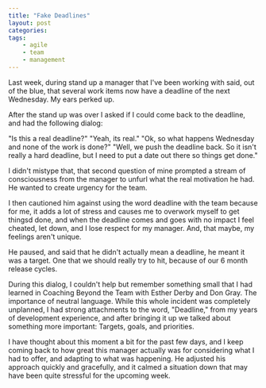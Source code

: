 ```yaml
---
title: "Fake Deadlines"
layout: post
categories:
tags:
    - agile
    - team
    - management
---
```


Last week, during stand up a manager that I've been working with said, out of the blue, that several work items now
have a deadline of the next Wednesday. My ears perked up.

After the stand up was over I asked if I could come back to the deadline, and had the following dialog:

"Is this a real deadline?"
"Yeah, its real."
"Ok, so what happens Wednesday and none of the work is done?"
"Well, we push the deadline back. So it isn't really a hard deadline, but I need to put a date out there so things get
done."

I didn't mistype that, that second question of mine prompted a stream of consciousness from the manager to unfurl what
the real motivation he had. He wanted to create urgency for the team.

I then cautioned him against using the word deadline with the team because for me, it adds a lot of stress and
causes me to overwork myself to get thingsd done, and when the deadline comes and goes with no impact I feel cheated,
let down, and I lose respect for my manager. And, that maybe, my feelings aren't unique.

He paused, and said that he didn't actually mean a deadline, he meant it was a target. One that we should really try to
hit, because of our 6 month release cycles.

During this dialog, I couldn't help but remember something small that I had learned in Coaching Beyond the Team with
Esther Derby and Don Gray. The importance of neutral language. While this whole incident was completely unplanned,
I had strong attachments to the word, "Deadline," from my years of development experience, and after bringing it up we
talked about something more important: Targets, goals, and priorities.

I have thought about this moment a bit for the past few days, and I keep coming back to how great this manager actually
was for considering what I had to offer, and adapting to what was happening. He adjusted his approach quickly and
gracefully, and it calmed a situation down that may have been quite stressful for the upcoming week.
